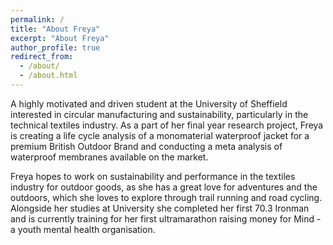 ```yaml
---
permalink: /
title: "About Freya"
excerpt: "About Freya"
author_profile: true
redirect_from: 
  - /about/
  - /about.html
---
```


A highly motivated and driven student at the University of Sheffield interested in circular manufacturing and sustainability, particularly in the technical textiles industry. As a part of her final year research project, Freya is creating a life cycle analysis of a monomaterial waterproof jacket for a premium British Outdoor Brand and conducting a meta analysis of waterproof membranes available on the market.

Freya hopes to work on sustainability and performance in the textiles industry for outdoor goods, as she has a great love for adventures and the outdoors, which she loves to explore through trail running and road cycling. Alongside her studies at University she completed her first 70.3 Ironman and is currently training for her first ultramarathon raising money for Mind - a youth mental health organisation.

